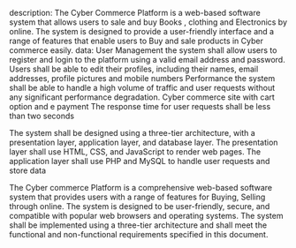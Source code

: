description:
The Cyber Commerce  Platform is a web-based software system that allows users to sale and buy Books , clothing and Electronics by online. The system is designed to provide a user-friendly interface and a range of features that enable users to Buy and sale products in Cyber commerce easily.
data:
User Management the system shall allow users to register and login to the platform using a valid email address and password. Users shall be able to edit their profiles, including their names, email addresses,  profile pictures and mobile numbers
Performance the system shall be able to handle a high volume of traffic and user requests without any significant performance degradation.
Cyber commerce site with cart option and e payment
 The response time for user requests shall be less than two seconds

The system shall be designed using a three-tier architecture, with a presentation layer, application layer, and database layer. The presentation layer shall use HTML, CSS, and JavaScript to render web pages. The application layer shall use PHP and MySQL to handle user requests and store data

The Cyber commerce Platform is a comprehensive web-based software system that provides users with a range of features for Buying, Selling  through online. The system is designed to be user-friendly, secure, and compatible with popular web browsers and operating systems. The system shall be implemented using a three-tier architecture and shall meet the functional and non-functional requirements specified in this document.